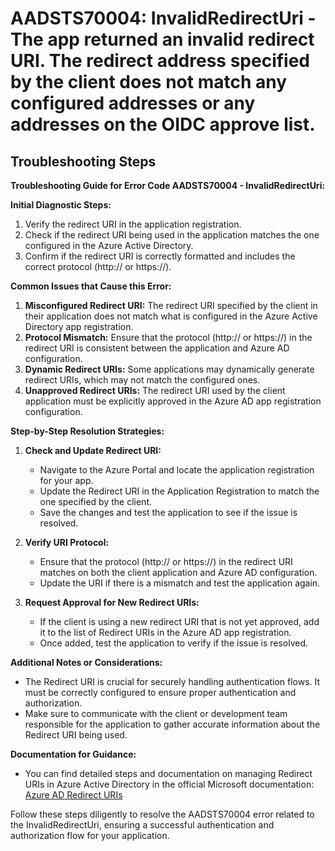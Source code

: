 # AADSTS70004: InvalidRedirectUri - The app returned an invalid redirect URI. The redirect address specified by the client does not match any configured addresses or any addresses on the OIDC approve list.


## Troubleshooting Steps
**Troubleshooting Guide for Error Code AADSTS70004 - InvalidRedirectUri:**

**Initial Diagnostic Steps:**
1. Verify the redirect URI in the application registration.
2. Check if the redirect URI being used in the application matches the one configured in the Azure Active Directory.
3. Confirm if the redirect URI is correctly formatted and includes the correct protocol (http:// or https://).

**Common Issues that Cause this Error:**
1. **Misconfigured Redirect URI:** The redirect URI specified by the client in their application does not match what is configured in the Azure Active Directory app registration.
2. **Protocol Mismatch:** Ensure that the protocol (http:// or https://) in the redirect URI is consistent between the application and Azure AD configuration.
3. **Dynamic Redirect URIs:** Some applications may dynamically generate redirect URIs, which may not match the configured ones.
4. **Unapproved Redirect URIs:** The redirect URI used by the client application must be explicitly approved in the Azure AD app registration configuration.

**Step-by-Step Resolution Strategies:**
1. **Check and Update Redirect URI:**
   - Navigate to the Azure Portal and locate the application registration for your app.
   - Update the Redirect URI in the Application Registration to match the one specified by the client.
   - Save the changes and test the application to see if the issue is resolved.

2. **Verify URI Protocol:**
   - Ensure that the protocol (http:// or https://) in the redirect URI matches on both the client application and Azure AD configuration.
   - Update the URI if there is a mismatch and test the application again.

3. **Request Approval for New Redirect URIs:**
   - If the client is using a new redirect URI that is not yet approved, add it to the list of Redirect URIs in the Azure AD app registration.
   - Once added, test the application to verify if the issue is resolved.

**Additional Notes or Considerations:**
- The Redirect URI is crucial for securely handling authentication flows. It must be correctly configured to ensure proper authentication and authorization.
- Make sure to communicate with the client or development team responsible for the application to gather accurate information about the Redirect URI being used.

**Documentation for Guidance:**
- You can find detailed steps and documentation on managing Redirect URIs in Azure Active Directory in the official Microsoft documentation:
  [Azure AD Redirect URIs](https://docs.microsoft.com/en-us/azure/active-directory/develop/active-directory-protocols-oauth-code#redirect-uri-redirection-endpoint)

Follow these steps diligently to resolve the AADSTS70004 error related to the InvalidRedirectUri, ensuring a successful authentication and authorization flow for your application.